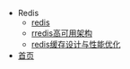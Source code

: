 - Redis
  - [redis](redis/redis.md)
  - [rredis高可用架构](redis/redis高可用架构.md)
  - [redis缓存设计与性能优化](redis/redis缓存设计与性能优化.md)
- [首页](README.md)